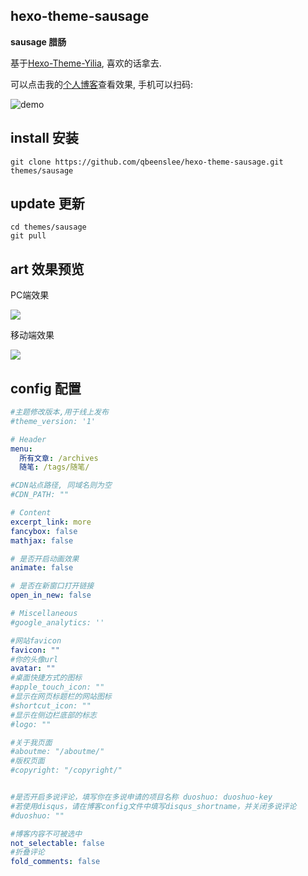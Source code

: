 hexo-theme-sausage
---
**sausage 腊肠**

基于[Hexo-Theme-Yilia](https://github.com/litten/hexo-theme-yilia), 喜欢的话拿去.

可以点击我的[个人博客](http://qbeenslee.com)查看效果, 手机可以扫码:

![demo](http://i12.tietuku.com/4ad132fd08ea059a.png)

## install 安装

```
git clone https://github.com/qbeenslee/hexo-theme-sausage.git themes/sausage
```

## update 更新

```
cd themes/sausage
git pull
```
## art 效果预览

PC端效果

![](http://i12.tietuku.com/892628eb4f8eaafd.png)

移动端效果

![](http://i11.tietuku.com/f53851d5df4cea1e.png)


## config 配置

``` yaml
#主题修改版本,用于线上发布
#theme_version: '1'

# Header
menu:
  所有文章: /archives
  随笔: /tags/随笔/

#CDN站点路径, 同域名则为空
#CDN_PATH: ""

# Content
excerpt_link: more
fancybox: false
mathjax: false

# 是否开启动画效果
animate: false

# 是否在新窗口打开链接
open_in_new: false

# Miscellaneous
#google_analytics: ''

#网站favicon
favicon: ""
#你的头像url
avatar: ""
#桌面快捷方式的图标
#apple_touch_icon: ""
#显示在网页标题栏的网站图标
#shortcut_icon: ""
#显示在侧边栏底部的标志
#logo: ""

#关于我页面
#aboutme: "/aboutme/"
#版权页面
#copyright: "/copyright/"


#是否开启多说评论，填写你在多说申请的项目名称 duoshuo: duoshuo-key
#若使用disqus，请在博客config文件中填写disqus_shortname，并关闭多说评论
#duoshuo: ""

#博客内容不可被选中
not_selectable: false
#折叠评论
fold_comments: false

```

